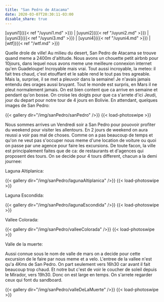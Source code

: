 ```yaml
---
title: "San Pedro de Atacama"
date: 2020-03-07T20:30:11-03:00
disable_share: true
---
```


[uyuni1]({{< ref "/uyuni1.md" >}}) |
[uyuni2]({{< ref "/uyuni2.md" >}}) |
[uyuni3]({{< ref "/uyuni3.md" >}}) |
[uyuni4]({{< ref "/uyuni4.md" >}}) |
[wtf]({{< ref "/wtf.md" >}})

Quelle drole de ville! Au milieu du desert, San Pedro de Atacama se trouve quand meme a 2400m d'altitude.
Nous avons un chouette petit airbnb pour 10jours, dans lequel nous avons meme une meilleure connexion internet qu'en Guadeloupe! Incroyable mais vrai. 
Tout aussi incroyable, la meteo: il fait tres chaud, c'est etouffant et le sable rend le tout pas tres agreable. Mais la, surprise, il se met a pleuvoir dans la semaine! 
Je n'avais jamais entendu des orages aussi bruyant. Tout le monde est surpris, en Mars il ne pleut normalement jamais. 
On est bien content que ca arrive en semaine et pendant qu'on bosse. On croise les doigts pour que ca s'arrete d'ici Jeudi, jour du depart pour notre tour de 4 jours en Bolivie.
En attendant, quelques images de San Pedro:


{{< gallery dir="/img/sanPedro/sanPedro" />}} {{< load-photoswipe >}}

Nous sommes arrives un Vendredi soir a San Pedro pour pouovoir profiter du weekend pour visiter les allentours.
En 2 jours de weekend on aura reussi a voir pas mal de choses. Comme on a pas beaucoup de temps et qu'on ne veut pas s'occuper nous meme d'une location de voiture ou quoi on passe par une agence pour faire les excursions. De toute facon, la ville est principalement faites que de ca: de restaurants et d'agences qui proposent des tours.
On se decide pour 4 tours different, chacun a la demi journee:

Laguna Altiplanica:

{{< gallery dir="/img/sanPedro/lagunaAltiplanica" />}} {{< load-photoswipe >}}

Laguna Escondida:

{{< gallery dir="/img/sanPedro/lagunaEscondida" />}} {{< load-photoswipe >}}

Vallee Colorada:

{{< gallery dir="/img/sanPedro/valleeColorada" />}} {{< load-photoswipe >}}

Valle de la muerte:

Aussi connue sous le nom de valle de mars on a decide pour cette excursion de le faire par nous meme et a velo. L'entree de la vallee n'est qu'a 4Kms de San Pedro.
On part seulement vers 16h30 car avant il fait beaucoup trop chaud. Et notre but c'est de voir le coucher de soleil depuis le Mirador, vers 19h30. Donc on est large en temps.
On s'arrete regarder ceux qui font du sandboard.

{{< gallery dir="/img/sanPedro/valleDeLaMuerte" />}} {{< load-photoswipe >}}
